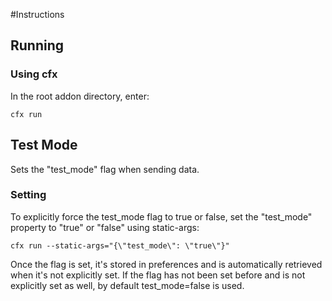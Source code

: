 #Instructions

## Running

### Using cfx

In the root addon directory, enter:
	
	cfx run

## Test Mode

Sets the "test_mode" flag when sending data.

### Setting

To explicitly force the test_mode flag to true or false, set the "test_mode" property to "true" or "false" using static-args:

	cfx run --static-args="{\"test_mode\": \"true\"}"

Once the flag is set, it's stored in preferences and is automatically retrieved when it's not explicitly set. If the flag has not been set before and is not explicitly set as well, by default test_mode=false is used.